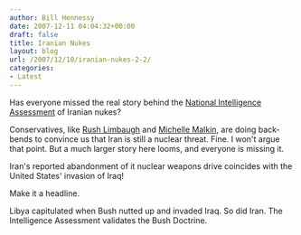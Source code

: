 ```yaml
---
author: Bill Hennessy
date: 2007-12-11 04:04:32+00:00
draft: false
title: Iranian Nukes
layout: blog
url: /2007/12/10/iranian-nukes-2-2/
categories:
- Latest
---
```


Has everyone missed the real story behind the [National Intelligence Assessment](https://www.cnn.com/2007/POLITICS/12/06/iran.nie/index.html?section=cnn_latest) of Iranian nukes?




Conservatives, like [Rush Limbaugh](https://www.rushlimbaugh.com/home/daily/site_120607/content/01125107.guest.html) and [Michelle Malkin](https://michellemalkin.com/2007/12/04/president-bush-faces-the-press-and-congress/), are doing back-bends to convince us that Iran is still a nuclear threat.  Fine.  I won't argue that point.  But a much larger story here looms, and everyone is missing it.




Iran's reported abandonment of it nuclear weapons drive coincides with the United States' invasion of Iraq!




Make it a headline.




Libya capitulated when Bush nutted up and invaded Iraq.  So did Iran. The Intelligence Assessment validates the Bush Doctrine.



